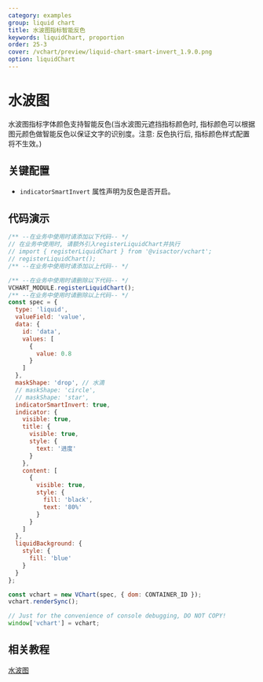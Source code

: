 ```yaml
---
category: examples
group: liquid chart
title: 水波图指标智能反色
keywords: liquidChart, proportion
order: 25-3
cover: /vchart/preview/liquid-chart-smart-invert_1.9.0.png
option: liquidChart
---
```


# 水波图

水波图指标字体颜色支持智能反色(当水波图元遮挡指标颜色时, 指标颜色可以根据图元颜色做智能反色以保证文字的识别度。注意: 反色执行后, 指标颜色样式配置将不生效。)

## 关键配置

- `indicatorSmartInvert` 属性声明为反色是否开启。

## 代码演示

```javascript livedemo
/** --在业务中使用时请添加以下代码-- */
// 在业务中使用时, 请额外引入registerLiquidChart并执行
// import { registerLiquidChart } from '@visactor/vchart';
// registerLiquidChart();
/** --在业务中使用时请添加以上代码-- */

/** --在业务中使用时请删除以下代码-- */
VCHART_MODULE.registerLiquidChart();
/** --在业务中使用时请删除以上代码-- */
const spec = {
  type: 'liquid',
  valueField: 'value',
  data: {
    id: 'data',
    values: [
      {
        value: 0.8
      }
    ]
  },
  maskShape: 'drop', // 水滴
  // maskShape: 'circle',
  // maskShape: 'star',
  indicatorSmartInvert: true,
  indicator: {
    visible: true,
    title: {
      visible: true,
      style: {
        text: '进度'
      }
    },
    content: [
      {
        visible: true,
        style: {
          fill: 'black',
          text: '80%'
        }
      }
    ]
  },
  liquidBackground: {
    style: {
      fill: 'blue'
    }
  }
};

const vchart = new VChart(spec, { dom: CONTAINER_ID });
vchart.renderSync();

// Just for the convenience of console debugging, DO NOT COPY!
window['vchart'] = vchart;
```

## 相关教程

[水波图](link)
